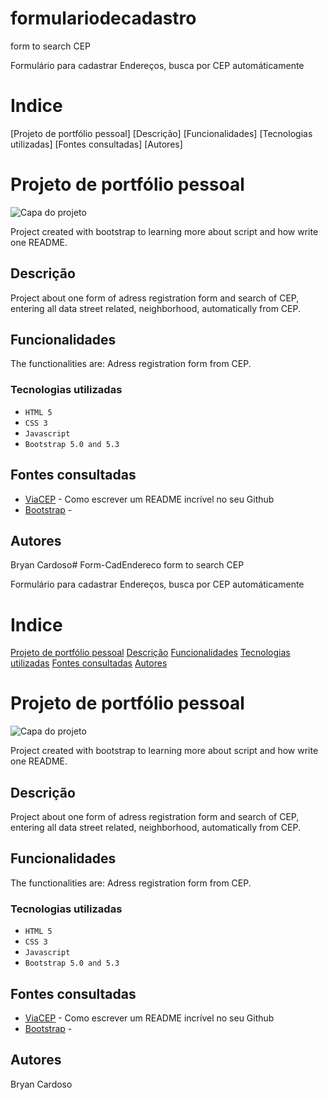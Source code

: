 # formulariodecadastro
form to search CEP
 
Formulário para cadastrar Endereços, busca por CEP automáticamente
# Indice
 
[Projeto de portfólio pessoal]
[Descrição]
[Funcionalidades]
[Tecnologias utilizadas]
[Fontes consultadas]
[Autores]
 
# Projeto de portfólio pessoal  
 
![Capa do projeto](assets/img/capa.png)
 
Project created with bootstrap to learning more about script and how write one README.
 
##   Descrição
 
Project about one form of adress registration form and search of CEP, entering all data street related, neighborhood, automatically from CEP.
 
##   Funcionalidades
 
The functionalities are: Adress registration form from CEP.
 
### Tecnologias utilizadas
 
* ``HTML 5``
* ``CSS 3``
* ``Javascript``
* ``Bootstrap 5.0 and 5.3``
 
 
## Fontes consultadas
* [ViaCEP](https://viacep.com.br/) - Como escrever um README incrível no seu Github
* [Bootstrap](https://getbootstrap.com/docs/5.0/forms/layout/#gutters-) -
 
## Autores
 
Bryan Cardoso# Form-CadEndereco
form to search CEP
 
Formulário para cadastrar Endereços, busca por CEP automáticamente
# Indice
 
[Projeto de portfólio pessoal](#projeto-de-portf%C3%B3lio-pessoal)
[Descrição](#descri%C3%A7%C3%A3o)
[Funcionalidades](https://github.com/bryancardosoo/formcadas-w-array#funcionalidades)
[Tecnologias utilizadas](#tecnologias-utilizadas)
[Fontes consultadas](#fontes-consultadas)
[Autores](#autores)  
 
# Projeto de portfólio pessoal  
 
![Capa do projeto](assets/img/capa.png)
 
Project created with bootstrap to learning more about script and how write one README.
 
##   Descrição
 
Project about one form of adress registration form and search of CEP, entering all data street related, neighborhood, automatically from CEP.
 
##   Funcionalidades
 
The functionalities are: Adress registration form from CEP.
 
### Tecnologias utilizadas
 
* ``HTML 5``
* ``CSS 3``
* ``Javascript``
* ``Bootstrap 5.0 and 5.3``
 
 
## Fontes consultadas
* [ViaCEP](https://viacep.com.br/) - Como escrever um README incrível no seu Github
* [Bootstrap](https://getbootstrap.com/docs/5.0/forms/layout/#gutters-) -
 
## Autores
 
Bryan Cardoso